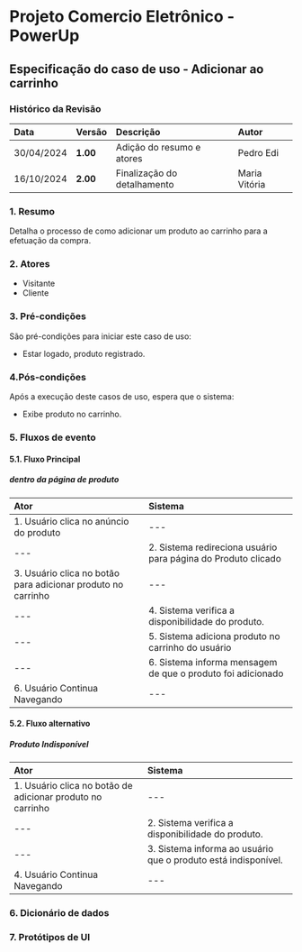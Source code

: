 # Projeto Comercio Eletrônico - PowerUp

## Especificação do caso de uso - Adicionar ao carrinho

### Histórico da Revisão
|  Data  | Versão | Descrição | Autor |
|:-------|:-------|:----------|:------|
| 30/04/2024 | **1.00** | Adição do resumo e atores | Pedro Edi |
| 16/10/2024 | **2.00** | Finalização do detalhamento | Maria Vitória |


### 1. Resumo 
Detalha o processo de como adicionar um produto ao carrinho para a efetuação da compra.

### 2. Atores
- Visitante 
- Cliente

### 3. Pré-condições
São pré-condições para iniciar este caso de uso:
- Estar logado, produto registrado.

### 4.Pós-condições
Após a execução deste casos de uso, espera que o sistema:
-  Exibe produto no carrinho.

### 5. Fluxos de evento

#### 5.1. Fluxo Principal
##### dentro da página de produto

|  Ator  | Sistema |
|:-------|:------- |
| 1. Usuário clica no anúncio do produto | --- |
| --- | 2. Sistema redireciona usuário para página do Produto clicado |
| 3.  Usuário clica no botão para adicionar produto no carrinho | --- |
| --- | 4. Sistema verifica a disponibilidade do produto.|
| --- | 5. Sistema adiciona produto no carrinho do usuário |
| --- | 6. Sistema informa mensagem de que o produto foi adicionado |
| 6. Usuário Continua Navegando | --- |

#### 5.2. Fluxo alternativo
##### Produto Indisponível

|  Ator  | Sistema |
|:-------|:------- |
| 1. Usuário clica no botão de adicionar produto no carrinho | --- |
| --- | 2. Sistema verifica a disponibilidade do produto. |
| --- | 3. Sistema informa ao usuário que o produto está indisponível. | --- |
| 4. Usuário Continua Navegando | --- |


### 6. Dicionário de dados

### 7. Protótipos de UI
